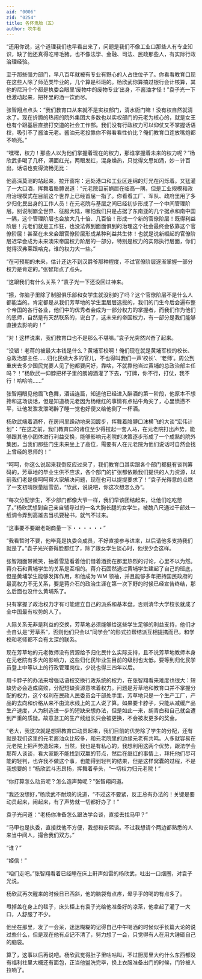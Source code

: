 ```yaml
---
aid: "0006"
zid: "0254"
title: 各怀鬼胎（五）
author: 吹牛者
---
```


“还用你说，这个道理我们也早看出来了，问题是我们不像工业口那些人有专业知识，缺了他还真得吃带毛猪。也不像法学、金融、司法、民政那些人，有实际行政治理经验。

至于那些强力部门，早八百年就被有专业有野心的人占住位子了。你看看教育口现在这些人除了师范类毕业的，几个算是科班的。杨欣武你算搞过银行会计核算，其他的尼玛个个都是执委会眼里‘废物中的废物专业’出身，不酱油才怪！”袁子光一下也激动起来，把杯里的酒一饮而尽。

张智翔点点头：“我们教育口从来就不是实权部门，清水衙门嘛！没有权自然就清水了。现在折腾的热闹的院外集团大多数也以实权部门的元老为核心的，就是女王也有个跟基层直接打交道的社会工作部。我们没有行政权力可以仰仗又不掌握话语权，吸引不了酱油元老。酱油元老投靠你不得看看性价比？俺们教育口连放嘴炮都不响亮。”

“嘿嘿，权力！那些人以为他们掌握着现在的权力，那谁掌握着未来的权力呢？”杨欣武多喝了几杯，满面红光，两眼发红，混身燥热，只觉得文思如涌，妙－计百出，话语也变得流畅无比：

他高深莫测的站起来，拉开窗帘：远处港口和工业区连绵的灯光在闪烁着。又猛灌了一大口酒，挥舞着胳膊说道：“元老院目前蜗居在临高一隅，但是工业规模和政府治理模式在目前这个世界上已经首屈一指了。你看看工厂、军队、政府里用了多少归化民出身的工作人员！在元老院与基层之间已经初步形成了一个中间管理阶层。别说制霸全世界、征服大陆，哪怕我们只是占据了东南亚的几个据点和南中国一隅，这个管理阶层也会放大几十倍、几百倍！形成一个新的官僚阶层！既得利益阶层！元老们就是工作狂，也没法做到面面俱到的治理这个社会最终会依靠这个官僚阶层！甚至在未来会跟官僚阶层形成某种利益共生体！也就是说新崛起的官僚阶层迟早会成为未来澳宋帝国权力阶层的一部分，特别是权力的实际执行层面，你们觉得汉弗莱跟哈克，谁的权力大一些。”

“在可预期的未来，估计还达不到汉爵爷那种程度，不过官僚阶层逐渐掌握一部分权力是肯定的。”张智翔点了点头。

“这跟我们有什么关系？”袁子光一下还没回过神来。

“擦，你脑子里除了制服俱乐部和女学生就没别的了吗？这个官僚阶层不是什么人都能当的。肯定都是从我们芳草地的学生里层层选拔的，我们的门生今后会遍布整个帝国的各行各业，他们中的优秀者会成为一部分权力的掌握者，而我们作为他们的恩师，自然是有天然联系的，说白了，这未来的帝国权力，有一部分是我们能够直接去影响的！”

“对！这样说来，我们教育口也不是那么不堪嘛。”袁子光突然兴奋了起来。

“没错！老蒋的被最大本钱是什么？黄埔军校啊！俺们现在就是黄埔军校的校长、总政治部主任……归化民做大多的官儿，不也得叫我们一声‘校长’、‘老师’。周公到重庆去多少国民党要人见了他都要问好，靠啥，不就靠他当过黄埔的总政治部主任吗？！”杨欣武一仰脖把杯子里的朗姆酒灌了下去，“打牌，你不行，打仗，我不行！哈哈哈……”

张智翔眼见他眉飞色舞，酒话连篇，知道他已经进入醉酒的第一阶段，他原本不想搀和这场谈话，但是知道杨元老因为杨继红的事情有点钻牛角尖了，心里愤懑不平，让他发泄发泄喝醉了睡一觉也好便又给他倒了一杯酒。

杨欣武端着酒杯，在房间里躁动地来回踱步，挥舞着胳膊口沫横飞的大谈“宏伟计划”：“在这之前，我们教育口的诸位至少得拉起一套人马，在元老院打出声势，能够跟其他小团体进行利益交换，能够影响元老院的决策逐步形成了一个成熟的院外集团，当我们那些门生未来坐上了高位，需要有人在元老院为他们说话时自然会找上曾经的恩师的！”

“呵呵，你这么说起来我倒反应过来了，我们教育口其实跟各个部门都挺有谈判筹码的，芳草地的毕业生供不应求，各个部门的扩张都依赖我们提供的人力资源，以前我们老是傻呵呵帮大家解决问题，现在也可以提提要求了！”袁子光得意的点燃了一支初晴限量版雪茄，“欣武，说说吧，你这次想怎么办”。

“每次分配学生，不少部门都像大爷一样，我们早该团结起来，让他们吃吃憋了。”杨欣武想到自己亲自辅导过的一名大胸长腿的女学生，被魏八尺通过干部处一纸调令弄到高雄去当机要秘书，就气不过来。

“这事要不要跟老胡商量一下・・・・・・”

“我看暂时不要，他毕竟是执委会成员，不好直接参与进来，以后请他多支持我们就是了。”袁子光兴奋得脸都红了，除了跟女学生谈心时，他很少会这样。

张智翔面带微笑，抽着雪茄看着他们借着酒劲在那里热烈的讨论，心里不以为然。蒋介石和黄埔学生的关系是互相的。蒋介石固然通过黄埔学生建起了自己的班底，但是黄埔学生能够发挥作用，和他成为 WM 领袖，并且能够多年把持国民政府的最高权力不无关系，要是蒋介石的政治生涯在第一次下野的时候已经宣告终结，那么后面也没什么黄埔系了。

只有掌握了政治权力才有可能建立自己的派系和基本盘。否则清华大学校长就成了全中国最有权势的人了。

人际关系无非是利益的交换，芳草地必须能够给这些学生足够的利益支持，他们才会自认是“芳草系”，否则他们只会以“同学会”的形式拉帮结派互相提携而已，和学校和老师都不会有太深的联系。

现在芳草地的元老教师没有资源给予归化民什么实际支持，且不说芳草地教师本身在元老院有多大的影响力，这些归化民毕业生目前的级别也太低。要等到归化民学员登上中等以上的行政管理岗位，少说也得三四年以后。

用卡脖子的办法来增强话语权交换行政系统的权力，在张智翔看来难度也很大：短缺势必会造成腐败，分配短缺资源意味着权力。问题是芳草地和教育口并不掌握分配的权力，这个权利在民政人民委员会干部处手里，芳草地只是一个生产工厂，产品的去向和价格从来不由流水线上的工人说了算。如果要卡脖子，只能从减缓产品生产速度，人为制造进一步的短缺来想办法，但是如此一来，胡青白和自己就会遭到严重的质疑。故意怠工的生产线组长只会被更换，不会被发更多的奖金。

“老大，我这次就是想把教育口动员起来，我们目前的优势除了学生的分配，还有就是我们这里的元老酱油众比较多，和元老院里的边缘元老有共鸣。人多就容易在元老院上把声势造起来，当然，我也是有私心的，我想利用这两个优势，跟法学会那帮人谈谈，看大家能不能找到双赢的节点，然后在继红的事情上，拜托他们尽可能的轻判，也许我不做这个事，也能得到轻判的结果，但是这样窝囊的过程，不是我想要的！”杨欣武斗志昂扬，挥舞着拳头，“一切权力归元老院！”

“你打算怎么动员呢？怎么造声势呢？”张智翔问道。

“我还没想好，”杨欣武不耐烦的说道，“不过这不要紧，反正总有办法的！关键是要动员起来，闹起来，有了声势就一切都好办了！”

袁子光问道：“老杨你准备怎么跟法学会谈，直接去找马甲？”

“马甲也是执委，直接找他不方便，我想和安熙谈。不过我想请个两边都熟悉的人来当中间人，撮合我们双方。”

“谁？”

“姬信！”

“咱们走吧。”张智翔看着已经睡在床上鼾声如雷的杨欣武，吐出一口烟圈，对袁子光说。

杨欣武再次醒来的时候日已西斜，他的脑袋有点疼，晕乎乎的喝的有点多了。

甩掉盖在身上的毯子，床头柜上有袁子光给他准备好的凉茶，他拿起了灌了一大口，人舒服了不少。

他坐在那里，发了一会呆，迷迷糊糊的记得自己中午喝酒的时候似乎长篇大论的说过些什么，但是现在他有点记不清了，努力想了一会，只觉得有人在用大锤砸自己的脑袋。

算了，这事以后再说吧。杨欣武觉得肚子里咕咕叫，不过厨房里大约什么东西都没有福利社里大概还有面包，正当他盥洗完毕，换上衣服准备出门的时候，门铃被人拉响了。
